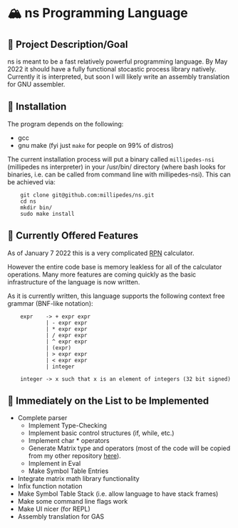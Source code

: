 # :mountain_snow: ns Programming Language
## :dart: Project Description/Goal
ns is meant to be a fast relatively powerful programming language.  By May 2022
it should have a fully functional stocastic process library natively. Currently
it is interpreted, but soon I will likely write an assembly translation for
GNU assembler.

## :floppy_disk: Installation
The program depends on the following:
- gcc
- gnu make (fyi just `make` for people on 99% of distros)

The current installation process will put a binary called `millipedes-nsi`
(millipedes ns interpreter) in your /usr/bin/ directory (where bash looks for
binaries, i.e. can be called from command line with millipedes-nsi).  This can
be achieved via:
```
    git clone git@github.com:millipedes/ns.git
    cd ns
    mkdir bin/
    sudo make install
```

## :star2: Currently Offered Features
As of January 7 2022 this is a very complicated [RPN](https://en.wikipedia.org/wiki/Reverse_Polish_notation)
calculator.

However the entire code base is memory leakless for all of the calculator
operations.  Many more features are coming quickly as the basic infrastructure
of the language is now written.

As it is currently written, this language supports the following context free
grammar (BNF-like notation):
```
    expr    -> + expr expr
            | - expr expr
            | * expr expr
            | / expr expr
            | ^ expr expr
            | (expr)
            | > expr expr
            | < expr expr
            | integer

    integer -> x such that x is an element of integers (32 bit signed)
```

## :scroll: Immediately on the List to be Implemented
- Complete parser
    - Implement Type-Checking
    - Implement basic control structures (if, while, etc.)
    - Implement char * operators
    - Generate Matrix type and operators (most of the code will be copied from
    my other repository [here](https://github.com/millipedes/linear_algebra_c_library)).
	- Implement in Eval
	- Make Symbol Table Entries
- Integrate matrix math library functionality
- Infix function notation
- Make Symbol Table Stack (i.e. allow language to have stack frames)
- Make some command line flags work
- Make UI nicer (for REPL)
- Assembly translation for GAS 
